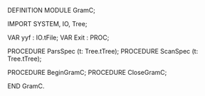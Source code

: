 DEFINITION MODULE GramC;

IMPORT SYSTEM, IO, Tree;

VAR yyf	: IO.tFile;
VAR Exit	: PROC;

PROCEDURE ParsSpec (t: Tree.tTree);
PROCEDURE ScanSpec (t: Tree.tTree);

PROCEDURE BeginGramC;
PROCEDURE CloseGramC;

END GramC.
